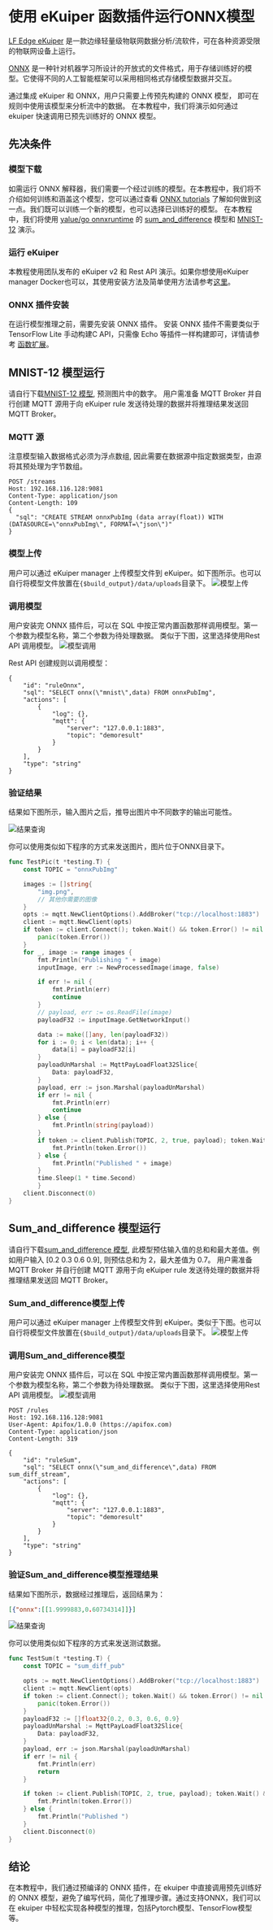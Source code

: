 # 使用 eKuiper 函数插件运行ONNX模型

[LF Edge eKuiper](https://www.lfedge.org/projects/ekuiper/) 是一款边缘轻量级物联网数据分析/流软件，可在各种资源受限的物联网设备上运行。

[ONNX](https://onnx.ai/get-started.html) 是一种针对机器学习所设计的开放式的文件格式，用于存储训练好的模型。它使得不同的人工智能框架可以采用相同格式存储模型数据并交互。

通过集成 eKuiper 和 ONNX，用户只需要上传预先构建的 ONNX 模型， 即可在规则中使用该模型来分析流中的数据。 在本教程中，我们将演示如何通过 ekuiper 快速调用已预先训练好的 ONNX 模型。

## 先决条件

### 模型下载

如需运行 ONNX 解释器，我们需要一个经过训练的模型。在本教程中，我们将不介绍如何训练和涵盖这个模型，您可以通过查看 [ONNX tutorials](https://github.com/onnx/tutorials#converting-to-onnx-format) 了解如何做到这一点。我们既可以训练一个新的模型，也可以选择已训练好的模型。
在本教程中，我们将使用 [yalue/go onnxruntime](https://github.com/yalue/onnxruntime_go_examples) 的 [sum_and_difference](https://github.com/yalue/onnxruntime_go_examples/tree/master/sum_and_difference) 模型和 [MNIST-12](https://github.com/onnx/models/tree/ddbbd1274c8387e3745778705810c340dea3d8c7/validated/vision/classification/mnist) 演示。

### 运行 eKuiper

本教程使用团队发布的 eKuiper v2 和 Rest API 演示。如果你想使用eKuiper manager Docker也可以，其使用安装方法及简单使用方法请参考[这里](https://hub.docker.com/r/emqx/ekuiper-manager)。

### ONNX 插件安装

在运行模型推理之前，需要先安装 ONNX 插件。
安装 ONNX 插件不需要类似于 TensorFlow Lite 手动构建C API，只需像 Echo 等插件一样构建即可，详情请参考 [函数扩展](https://ekuiper.org/docs/zh/latest/extension/native/develop/function.html)。

## MNIST-12 模型运行

请自行下载[MNIST-12 模型](https://github.com/onnx/models/blob/ddbbd1274c8387e3745778705810c340dea3d8c7/validated/vision/classification/mnist/model/mnist-12.onnx), 预测图片中的数字。
用户需准备 MQTT Broker 并自行创建 MQTT 源用于向 eKuiper rule 发送待处理的数据并将推理结果发送回 MQTT Broker。

### MQTT 源

注意模型输入数据格式必须为浮点数组, 因此需要在数据源中指定数据类型，由源将其预处理为字节数组。

```shell
POST /streams 
Host: 192.168.116.128:9081
Content-Type: application/json
Content-Length: 109
{
  "sql": "CREATE STREAM onnxPubImg (data array(float)) WITH (DATASOURCE=\"onnxPubImg\", FORMAT=\"json\")"
}
```

### 模型上传

用户可以通过 eKuiper manager 上传模型文件到 eKuiper。如下图所示。也可以自行将模型文件放置在`{$build_output}/data/uploads`目录下。
![模型上传](../../resources/sin_upload.png)

### 调用模型

用户安装完 ONNX 插件后，可以在 SQL 中按正常内置函数那样调用模型。第一个参数为模型名称，第二个参数为待处理数据。
类似于下图，这里选择使用Rest API 调用模型。
![模型调用](../../resources/tflite_sin_rule.png)

Rest API 创建规则以调用模型：

```shell
{
    "id": "ruleOnnx",
    "sql": "SELECT onnx(\"mnist\",data) FROM onnxPubImg",
    "actions": [
        {
            "log": {},
            "mqtt": {
                "server": "127.0.0.1:1883",
                "topic": "demoresult"
            }
        }
    ],
    "type": "string"
}
```

### 验证结果

结果如下图所示，输入图片之后，推导出图片中不同数字的输出可能性。

![结果查询](../../resources/mqttx_mnist.png)

你可以使用类似如下程序的方式来发送图片，图片位于ONNX目录下。

```go
func TestPic(t *testing.T) {
    const TOPIC = "onnxPubImg"

    images := []string{
        "img.png",
        // 其他你需要的图像
    }
    opts := mqtt.NewClientOptions().AddBroker("tcp://localhost:1883")
    client := mqtt.NewClient(opts)
    if token := client.Connect(); token.Wait() && token.Error() != nil {
        panic(token.Error())
    }
    for _, image := range images {
        fmt.Println("Publishing " + image)
        inputImage, err := NewProcessedImage(image, false)

        if err != nil {
            fmt.Println(err)
            continue
        }
        // payload, err := os.ReadFile(image)
        payloadF32 := inputImage.GetNetworkInput()

        data := make([]any, len(payloadF32))
        for i := 0; i < len(data); i++ {
            data[i] = payloadF32[i]
        }
        payloadUnMarshal := MqttPayLoadFloat32Slice{
            Data: payloadF32,
        }
        payload, err := json.Marshal(payloadUnMarshal)
        if err != nil {
            fmt.Println(err)
            continue
        } else {
            fmt.Println(string(payload))
        }
        if token := client.Publish(TOPIC, 2, true, payload); token.Wait() && token.Error() != nil {
            fmt.Println(token.Error())
        } else {
            fmt.Println("Published " + image)
        }
        time.Sleep(1 * time.Second)
        }
    client.Disconnect(0)
}
```

## Sum_and_difference 模型运行

请自行下载[sum_and_difference 模型](https://github.com/yalue/onnxruntime_go_examples/blob/master/sum_and_difference/sum_and_difference.onnx), 此模型预估输入值的总和和最大差值。例如用户输入 [0.2 0.3 0.6 0.9], 则预估总和为 2，最大差值为 0.7。
用户需准备 MQTT Broker 并自行创建 MQTT 源用于向 eKuiper rule 发送待处理的数据并将推理结果发送回 MQTT Broker。

### Sum_and_difference模型上传

用户可以通过 eKuiper manager 上传模型文件到 eKuiper。类似于下图。也可以自行将模型文件放置在`{$build_output}/data/uploads`目录下。
![模型上传](../../resources/mobilenet_upload.png)

### 调用Sum_and_difference模型

用户安装完 ONNX 插件后，可以在 SQL 中按正常内置函数那样调用模型。第一个参数为模型名称，第二个参数为待处理数据。
类似于下图，这里选择使用Rest API 调用模型。
![模型调用](../../resources/tflite_sin_rule.png)

```shell
POST /rules 
Host: 192.168.116.128:9081
User-Agent: Apifox/1.0.0 (https://apifox.com)
Content-Type: application/json
Content-Length: 319

{
    "id": "ruleSum",
    "sql": "SELECT onnx(\"sum_and_difference\",data) FROM sum_diff_stream",
    "actions": [
        {
            "log": {},
            "mqtt": {
                "server": "127.0.0.1:1883",
                "topic": "demoresult"
            }
        }
    ],
    "type": "string"
}
```

### 验证Sum_and_difference模型推理结果

结果如下图所示，数据经过推理后，返回结果为：

```json
[{"onnx":[[1.9999883,0.60734314]]}]
```

![结果查询](../../resources/mqttx_sum_and_difference.png)

你可以使用类似如下程序的方式来发送测试数据。

```go
func TestSum(t *testing.T) {
    const TOPIC = "sum_diff_pub"

    opts := mqtt.NewClientOptions().AddBroker("tcp://localhost:1883")
    client := mqtt.NewClient(opts)
    if token := client.Connect(); token.Wait() && token.Error() != nil {
        panic(token.Error())
    }
    payloadF32 := []float32{0.2, 0.3, 0.6, 0.9}
    payloadUnMarshal := MqttPayLoadFloat32Slice{
        Data: payloadF32,
    }
    payload, err := json.Marshal(payloadUnMarshal)
    if err != nil {
        fmt.Println(err)
        return
    }

    if token := client.Publish(TOPIC, 2, true, payload); token.Wait() && token.Error() != nil {
        fmt.Println(token.Error())
    } else {
        fmt.Println("Published ")
    }
    client.Disconnect(0)
}
```

## 结论

在本教程中，我们通过预编译的 ONNX 插件，在 ekuiper 中直接调用预先训练好的 ONNX 模型，避免了编写代码，简化了推理步骤。通过支持ONNX，我们可以在 ekuiper 中轻松实现各种模型的推理，包括Pytorch模型、TensorFlow模型等。
